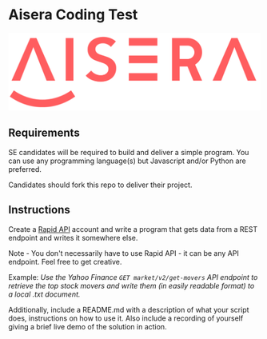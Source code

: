 # Aisera Coding Test

![aiseraLogoLong.png](images/aiseraLogoLong.png)

## Requirements

SE candidates will be required to build and deliver a simple program.  You can use any programming language(s) but Javascript and/or Python are preferred.

Candidates should fork this repo to deliver their project.

## Instructions

Create a [Rapid API](https://rapidapi.com) account and write a program that gets data from a REST endpoint and writes it somewhere else.

Note - You don't necessarily have to use Rapid API - it can be any API endpoint.  Feel free to get creative.

Example: *Use the Yahoo Finance `GET market/v2/get-movers` API endpoint to retrieve the top stock movers and write them (in easily readable format) to a local .txt document.*


Additionally, include a README.md with a description of what your script does, instructions on how to use it.  Also include a recording of yourself giving a brief live demo of the solution in action.